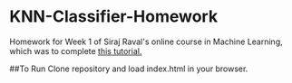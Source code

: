 # KNN-Classifier-Homework

Homework for Week 1 of Siraj Raval's online course in Machine Learning, which was to complete [this tutorial.](https://codelabs.developers.google.com/codelabs/tensorflowjs-teachablemachine-codelab/index.html#0)


##To Run
 Clone repository and load index.html in your browser.


